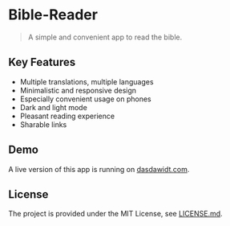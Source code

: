 # Bible-Reader

> A simple and convenient app to read the bible.

## Key Features

* Multiple translations, multiple languages
* Minimalistic and responsive design
* Especially convenient usage on phones
* Dark and light mode
* Pleasant reading experience
* Sharable links

## Demo

A live version of this app is running on [dasdawidt.com](https://www.dasdawidt.com/bible-reader).

## License

The project is provided under the MIT License, see [LICENSE.md](/LICENSE.md).
